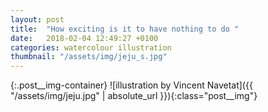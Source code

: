 ```yaml
---
layout: post
title:  "How exciting is it to have nothing to do "
date:   2018-02-04 12:49:27 +0100
categories: watercolour illustration
thumbnail: "/assets/img/jeju_s.jpg"
---
```

{:.post__img-container}
  ![illustration by Vincent Navetat]({{ "/assets/img/jeju.jpg" | absolute_url }}){:class="post__img"}
